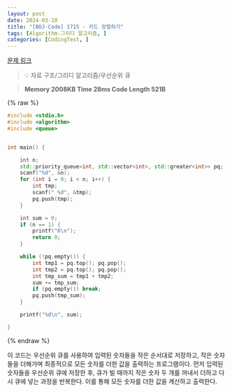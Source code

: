 ```yaml
---
layout: post
date: 2024-03-10
title: "[BOJ-Code] 1715 - 카드 정렬하기"
tags: [Algorithm-그리디 알고리즘, ]
categories: [CodingTest, ]
---
```


[문제 링크](https://www.acmicpc.net/problem/1715)


> 💡 자료 구조/그리디 알고리즘/우선순위 큐


> **Memory   2008KB                                   Time   28ms                                Code Length   521B**



{% raw %}
```c++
#include <stdio.h>
#include <algorithm>
#include <queue>


int main() {

	int n;
	std::priority_queue<int, std::vector<int>, std::greater<int>> pq;
	scanf("%d", &n);
	for (int i = 0; i < n; i++) {
		int tmp;
		scanf(" %d", &tmp);
		pq.push(tmp);
	}

	int sum = 0;
	if (n == 1) {
		printf("0\n");
		return 0;
	}

	while (!pq.empty()) {
		int tmp1 = pq.top(); pq.pop();
		int tmp2 = pq.top(); pq.pop();
		int tmp_sum = tmp1 + tmp2;
		sum += tmp_sum;
		if (pq.empty()) break;
		pq.push(tmp_sum);
	}

	printf("%d\n", sum);

}
```
{% endraw %}



이 코드는 우선순위 큐를 사용하여 입력된 숫자들을 작은 순서대로 저장하고, 작은 숫자들을 더해가며 최종적으로 모든 숫자를 더한 값을 출력하는 프로그램이다. 먼저 입력된 숫자들을 우선순위 큐에 저장한 후, 큐가 빌 때까지 작은 숫자 두 개를 꺼내서 더하고 다시 큐에 넣는 과정을 반복한다. 이를 통해 모든 숫자를 더한 값을 계산하고 출력한다.


